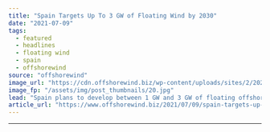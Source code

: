 ```yaml
---
title: "Spain Targets Up To 3 GW of Floating Wind by 2030"
date: "2021-07-09"
tags: 
  - featured
  - headlines
  - floating wind
  - spain
  - offshorewind
source: "offshorewind"
image_url: "https://cdn.offshorewind.biz/wp-content/uploads/sites/2/2021/07/09121503/Spain-Targets-Up-To-3-GW-of-Floating-Wind-by-2030.jpg"
image_fp: "/assets/img/post_thumbnails/20.jpg"
lead: "Spain plans to develop between 1 GW and 3 GW of floating offshore wind"
article_url: "https://www.offshorewind.biz/2021/07/09/spain-targets-up-to-3-gw-of-floating-wind-by-2030/"
---
```


---
